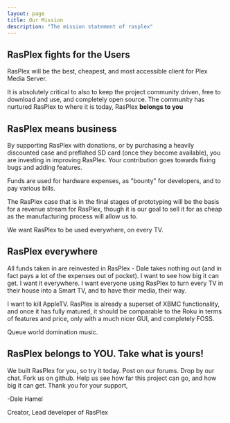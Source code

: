 ```yaml
---
layout: page 
title: Our Mission
description: "The mission statement of rasplex"
---
```




## RasPlex fights for the Users

RasPlex will be the best, cheapest, and most accessible client for Plex Media Server.

It is absolutely critical to also to keep the project community driven, free to download and use, and completely open source. The community has nurtured RasPlex to where it is today, RasPlex **belongs to you**

## RasPlex means business

By supporting RasPlex with donations, or by purchasing a heavily discounted case and preflahed SD card (once they become available), you are investing in improving RasPlex. Your contribution goes towards fixing bugs and adding features.

Funds are used for hardware expenses, as "bounty" for developers, and to pay various bills.

The RasPlex case that is in the final stages of prototyping will be the basis for a revenue stream for RasPlex, though it is our goal to sell it for as cheap as the manufacturing process will allow us to.

We want RasPlex to be used everywhere, on every TV.

## RasPlex everywhere

All funds taken in are reinvested in RasPlex - Dale takes nothing out (and in fact pays a lot of the expenses out of pocket). I want to see how big it can get. I want it everywhere. I want everyone using RasPlex to turn every TV in their house into a Smart TV, and to have their media, their way.

I want to kill AppleTV. RasPlex is already a superset of XBMC functionality, and once it has fully matured, it should be comparable to the Roku in terms of features and price, only with a much nicer GUI, and completely FOSS.

Queue world domination music.

## RasPlex belongs to YOU. Take what is yours!

We built RasPlex for you, so try it today. Post on our forums. Drop by our chat. Fork us on github. Help us see how far this project can go, and how big it can get.
Thank you for your support,

-Dale Hamel

Creator, Lead developer of RasPlex
